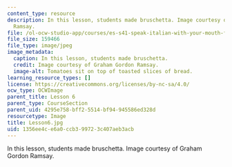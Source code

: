 ```yaml
---
content_type: resource
description: In this lesson, students made bruschetta. Image courtesy of Graham Gordon
  Ramsay.
file: /ol-ocw-studio-app/courses/es-s41-speak-italian-with-your-mouth-full-spring-2012/1356ee4ce6a0ccb399723c407aeb3acb_Lesson6.jpg
file_size: 159466
file_type: image/jpeg
image_metadata:
  caption: In this lesson, students made bruschetta.
  credit: Image courtesy of Graham Gordon Ramsay.
  image-alt: Tomatoes sit on top of toasted slices of bread.
learning_resource_types: []
license: https://creativecommons.org/licenses/by-nc-sa/4.0/
ocw_type: OCWImage
parent_title: Lesson 6
parent_type: CourseSection
parent_uid: 4295e758-bff2-5514-bf94-945586ed328d
resourcetype: Image
title: Lesson6.jpg
uid: 1356ee4c-e6a0-ccb3-9972-3c407aeb3acb
---
```

In this lesson, students made bruschetta. Image courtesy of Graham Gordon Ramsay.